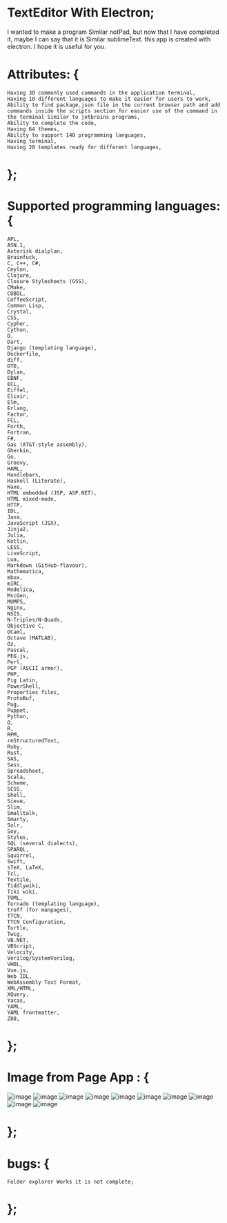 # TextEditor With Electron;

I wanted to make a program Similar notPad, but now that I have completed it, maybe I can say that it is Similar sublimeText. this app is created with electron. I hope it is useful for you.

# Attributes: {

    Having 30 commonly used commands in the application terminal,
    Having 10 different languages to make it easier for users to work,
    Ability to find package.json file in the current browser path and add commands inside the scripts section for easier use of the command in the terminal Similar to jetbrains programs,
    Ability to complete the code,
    Having 64 themes,
    Ability to support 140 programming languages,
    Having terminal,
    Having 20 templates ready for different languages,
# };

# Supported programming languages: {

    APL,
    ASN.1,
    Asterisk dialplan,
    Brainfuck,
    C, C++, C#,
    Ceylon,
    Clojure,
    Closure Stylesheets (GSS),
    CMake,
    COBOL,
    CoffeeScript,
    Common Lisp,
    Crystal,
    CSS,
    Cypher,
    Cython,
    D,
    Dart,
    Django (templating language),
    Dockerfile,
    diff,
    DTD,
    Dylan,
    EBNF,
    ECL,
    Eiffel,
    Elixir,
    Elm,
    Erlang,
    Factor,
    FCL,
    Forth,
    Fortran,
    F#,
    Gas (AT&T-style assembly),
    Gherkin,
    Go,
    Groovy,
    HAML,
    Handlebars,
    Haskell (Literate),
    Haxe,
    HTML embedded (JSP, ASP.NET),
    HTML mixed-mode,
    HTTP,
    IDL,
    Java,
    JavaScript (JSX),
    Jinja2,
    Julia,
    Kotlin,
    LESS,
    LiveScript,
    Lua,
    Markdown (GitHub-flavour),
    Mathematica,
    mbox,
    mIRC,
    Modelica,
    MscGen,
    MUMPS,
    Nginx,
    NSIS,
    N-Triples/N-Quads,
    Objective C,
    OCaml,
    Octave (MATLAB),
    Oz,
    Pascal,
    PEG.js,
    Perl,
    PGP (ASCII armor),
    PHP,
    Pig Latin,
    PowerShell,
    Properties files,
    ProtoBuf,
    Pug,
    Puppet,
    Python,
    Q,
    R,
    RPM,
    reStructuredText,
    Ruby,
    Rust,
    SAS,
    Sass,
    Spreadsheet,
    Scala,
    Scheme,
    SCSS,
    Shell,
    Sieve,
    Slim,
    Smalltalk,
    Smarty,
    Solr,
    Soy,
    Stylus,
    SQL (several dialects),
    SPARQL,
    Squirrel,
    Swift,
    sTeX, LaTeX,
    Tcl,
    Textile,
    Tiddlywiki,
    Tiki wiki,
    TOML,
    Tornado (templating language),
    troff (for manpages),
    TTCN,
    TTCN Configuration,
    Turtle,
    Twig,
    VB.NET,
    VBScript,
    Velocity,
    Verilog/SystemVerilog,
    VHDL,
    Vue.js,
    Web IDL,
    WebAssembly Text Format,
    XML/HTML,
    XQuery,
    Yacas,
    YAML,
    YAML frontmatter,
    Z80,
# };

# Image from Page App : {
![image](https://user-images.githubusercontent.com/74311184/125609599-d2827186-8db9-464e-b99d-c0f8066af54b.png)
![image](https://user-images.githubusercontent.com/74311184/125609598-b994da1b-db06-48fa-b6c8-02ea983330da.png)
![image](https://user-images.githubusercontent.com/74311184/125609590-7524417a-0323-4bf2-97e8-5a3096a71850.png)
![image](https://user-images.githubusercontent.com/74311184/125609593-fd216a80-6c29-4a4e-ba23-5a217873d62f.png)
![image](https://user-images.githubusercontent.com/74311184/125609732-e07fe436-390d-43c5-88bf-b533e3e4c5a7.png)
![image](https://user-images.githubusercontent.com/74311184/125609731-a9c985c4-323e-4776-a8bc-052d1de98941.png)
![image](https://user-images.githubusercontent.com/74311184/125609729-088a5dd6-5dec-4d01-8f3f-533d44b4b10c.png)
![image](https://user-images.githubusercontent.com/74311184/125610018-bb9ee8c3-c215-4f9b-9ff3-071aa949066d.png)
![image](https://user-images.githubusercontent.com/74311184/125610023-9a65653f-0a01-4f9f-b001-7862d34f8c7a.png)
![image](https://user-images.githubusercontent.com/74311184/125610020-56b5b375-9423-4350-b4be-d6fcb29fd6c2.png)
# };

# bugs: {

    Folder explorer Works it is not complete;
# };
